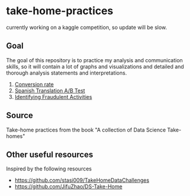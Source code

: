 # take-home-practices

currently working on a kaggle competition, so update will be slow.


## Goal

The goal of this repository is to practice my analysis and communication skills, so it will contain a lot of graphs and visualizations and detailed and thorough analysis statements and interpretations.

1. [Conversion rate](https://github.com/kammybdeng/take-home-practices/blob/master/conversion%20rate.ipynb)
2. [Spanish Translation A/B Test](https://github.com/kammybdeng/take-home-practices/blob/master/Translation_Test/Spanish%20Translation%20AB%20test.ipynb)
4. [Identifying Fraudulent Activities](https://github.com/kammybdeng/take-home-practices/blob/master/Fraud/Identifying%20Fraudulent%20Activities.ipynb)

## Source
Take-home practices from the book "A collection of Data Science Take-homes"

## Other useful resources
Inspired by the following resources
- https://github.com/stasi009/TakeHomeDataChallenges
- https://github.com/JifuZhao/DS-Take-Home
